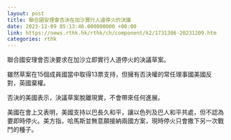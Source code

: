 ```yaml
---
layout: post
title: 聯合國安理會否決在加沙實行人道停火的決議
date: 2023-12-09 05:13:46.000000000 +08:00
link: https://news.rthk.hk/rthk/ch/component/k2/1731386-20231209.htm
categories: rthk
---
```


聯合國安理會否決要求在加沙立即實行人道停火的決議草案。

雖然草案在15個成員國當中取得13票支持，但擁有否決權的常任理事國美國反對，英國棄權。

否決的美國表示，決議草案脫離現實，不會帶來任何進展。

美國在會上又表明，美國支持以巴長久和平，讓以色列及巴人和平共處，但不認為要即時停火。美方指，哈馬斯並無意願接納兩國方案，現時停火只會撒下另一次戰鬥的種子。
